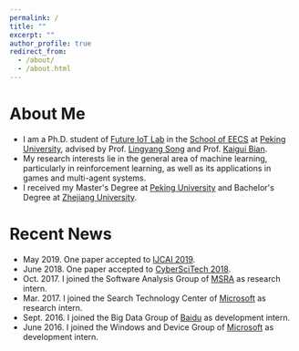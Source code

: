 ```yaml
---
permalink: /
title: ""
excerpt: ""
author_profile: true
redirect_from: 
  - /about/
  - /about.html
---
```


About Me
======
* I am a Ph.D. student of [Future IoT Lab](http://net.pku.edu.cn/songly/iotlab/index.html) in the [School of EECS](http://eecs.pku.edu.cn/Home/HOME.htm) at [Peking University](http://english.pku.edu.cn/), advised by Prof. [Lingyang Song](http://net.pku.edu.cn/songly/) and Prof. [Kaigui Bian](http://net.pku.edu.cn/~bkg/).
* My research interests lie in the general area of machine learning, particularly in reinforcement learning, as well as its applications in games and multi-agent systems.
* I received my Master's Degree at [Peking University](http://english.pku.edu.cn/) and Bachelor's Degree at [Zhejiang University](http://www.zju.edu.cn/english/).

Recent News
======
* May 2019. One paper accepted to [IJCAI 2019](https://www.ijcai19.org/).
* June 2018. One paper accepted to [CyberSciTech 2018](http://cyber-science.org/2018/).
* Oct. 2017. I joined the Software Analysis Group of [MSRA](https://www.msra.cn/) as research intern.
* Mar. 2017. I joined the Search Technology Center of [Microsoft](https://www.microsoft.com/zh-cn) as research intern.
* Sept. 2016. I joined the Big Data Group of [Baidu](https://www.baidu.com/) as development intern.
* June 2016. I joined the Windows and Device Group of [Microsoft](https://www.microsoft.com/zh-cn) as development intern.
